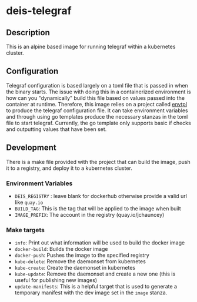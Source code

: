 # deis-telegraf

## Description
This is an alpine based image for running telegraf within a kubernetes cluster.

## Configuration
Telegraf configuration is based largely on a toml file that is passed in when the binary starts. The issue with doing this in a containerized environment is how can you "dynamically" build this file based on values passed into the container at runtime. Therefore, this image relies on a project called [envtpl](https://github.com/arschles/envtpl) to produce the telegraf configuration file. It can take environment variables and through using go templates produce the necessary stanzas in the toml file to start telegraf. Currently, the go template only supports basic if checks and outputting values that have been set.

## Development
There is a make file provided with the project that can build the image, push it to a registry, and deploy it to a kubernetes cluster.

### Environment Variables
* `DEIS_REGISTRY` : leave blank for dockerhub otherwise provide a valid url like `quay.io`
* `BUILD_TAG`: This is the tag that will be applied to the image when built
* `IMAGE_PREFIX`: The account in the registry (quay.io/jchauncey)

### Make targets
* `info`: Print out what information will be used to build the docker image
* `docker-build`: Builds the docker image
* `docker-push`: Pushes the image to the specified registry
* `kube-delete`: Remove the daemonset from kubernetes
* `kube-create`: Create the daemonset in kubernetes
* `kube-update`: Remove the daemonset and create a new one (this is useful for publishing new images)
* `update-manifests`: This is a helpful target that is used to generate a temporary manifest with the dev image set in the `image` stanza.